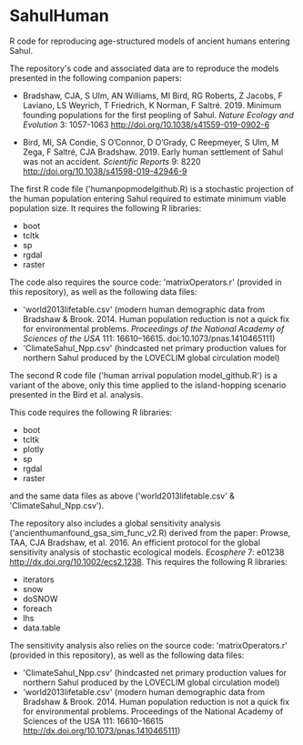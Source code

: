 # SahulHuman
R code for reproducing age-structured models of ancient humans entering Sahul.

The repository's code and associated data are to reproduce the models presented in the following companion papers:

- Bradshaw, CJA, S Ulm, AN Williams, MI Bird, RG Roberts, Z Jacobs, F Laviano, LS Weyrich, T Friedrich, K Norman, F Saltré. 2019. Minimum founding populations for the first peopling of Sahul. <i>Nature Ecology and Evolution</i> 3: 1057-1063 http://doi.org/10.1038/s41559-019-0902-6

- Bird, MI, SA Condie, S O’Connor, D O’Grady, C Reepmeyer, S Ulm, M Zega, F Saltré, CJA Bradshaw. 2019. Early human settlement of Sahul was not an accident. <i>Scientific Reports</i> 9: 8220 http://doi.org/10.1038/s41598-019-42946-9

The first R code file ('humanpopmodelgithub.R) is a stochastic projection of the human population entering Sahul required to estimate minimum viable population size. It requires the following R libraries:

- boot
- tcltk
- sp
- rgdal
- raster

The code also requires the source code: 'matrixOperators.r' (provided in this repository), as well as the following data files:

- 'world2013lifetable.csv' (modern human demographic data from Bradshaw & Brook. 2014. Human population reduction is not a quick fix for environmental problems. <i>Proceedings of the National Academy of Sciences of the USA</i> 111: 16610–16615. doi:10.1073/pnas.1410465111)
- 'ClimateSahul_Npp.csv' (hindcasted net primary production values for northern Sahul produced by the LOVECLIM global circulation model)


The second R code file ('human arrival population model_github.R') is a variant of the above, only this time applied to the island-hopping scenario presented in the Bird et al. analysis.

This code requires the following R libraries:

- boot
- tcltk
- plotly
- sp
- rgdal
- raster

and the same data files as above ('world2013lifetable.csv' & 'ClimateSahul_Npp.csv').


The repository also includes a global sensitivity analysis ('ancienthumanfound_gsa_sim_func_v2.R) derived from the paper: Prowse, TAA, CJA Bradshaw, et al. 2016. An efficient protocol for the global sensitivity analysis of stochastic ecological models. <i>Ecosphere</i> 7: e01238 http://dx.doi.org/10.1002/ecs2.1238. This requires the following R libraries:

- iterators
- snow
- doSNOW
- foreach
- lhs
- data.table

The sensitivity analysis also relies on the source code: 'matrixOperators.r' (provided in this repository), as well as the following data files:

- 'ClimateSahul_Npp.csv' (hindcasted net primary production values for northern Sahul produced by the LOVECLIM global circulation model)
- 'world2013lifetable.csv' (modern human demographic data from Bradshaw & Brook. 2014. Human population reduction is not a quick fix for environmental problems. Proceedings of the National Academy of Sciences of the USA 111: 16610–16615 http://dx.doi.org/10.1073/pnas.1410465111)

